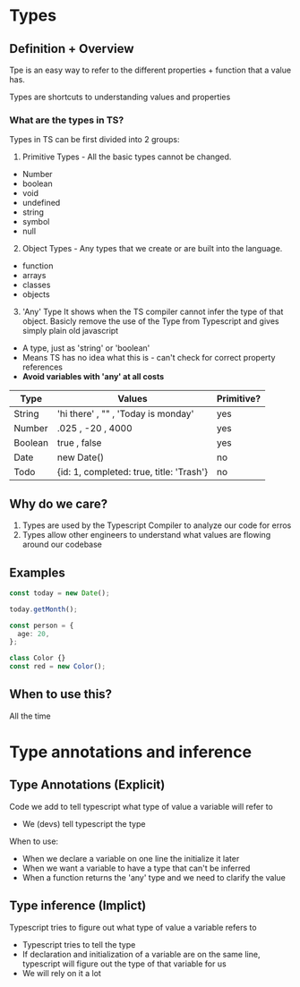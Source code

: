# Types

## Definition + Overview

Tpe is an easy way to refer to the different properties + function that a value has.

Types are shortcuts to understanding values and properties

### What are the types in TS?

Types in TS can be first divided into 2 groups:

1. Primitive Types - All the basic types cannot be changed.

- Number
- boolean
- void
- undefined
- string
- symbol
- null

2. Object Types - Any types that we create or are built into the language.

- function
- arrays
- classes
- objects

3. 'Any' Type
   It shows when the TS compiler cannot infer the type of that object.
   Basicly remove the use of the Type from Typescript and gives simply plain old javascript

- A type, just as 'string' or 'boolean'
- Means TS has no idea what this is - can't check for correct property references
- **Avoid variables with 'any' at all costs**

| Type    | Values                                   | Primitive? |
| ------- | ---------------------------------------- | ---------- |
| String  | 'hi there' , "" , 'Today is monday'      | yes        |
| Number  | .025 , -20 , 4000                        | yes        |
| Boolean | true , false                             | yes        |
| Date    | new Date()                               | no         |
| Todo    | {id: 1, completed: true, title: 'Trash'} | no         |

## Why do we care?

1. Types are used by the Typescript Compiler to analyze our code for erros
2. Types allow other engineers to understand what values are flowing around our codebase

## Examples

```ts
const today = new Date();

today.getMonth();

const person = {
  age: 20,
};

class Color {}
const red = new Color();
```

## When to use this?

All the time

# Type annotations and inference

## Type Annotations (Explicit)

Code we add to tell typescript what type of value a variable will refer to

- We (devs) tell typescript the type

When to use:

- When we declare a variable on one line the initialize it later
- When we want a variable to have a type that can't be inferred
- When a function returns the 'any' type and we need to clarify the value

## Type inference (Implict)

Typescript tries to figure out what type of value a variable refers to

- Typescript tries to tell the type
- If declaration and initialization of a variable are on the same line, typescript will figure out the type of that variable for us
- We will rely on it a lot
